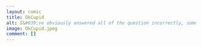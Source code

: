 ```yaml
---
layout: comic
title: OkCupid
alt: I&#039;ve obviously answered all of the question incorrectly, somehow
image: OkCupid.jpeg
comment: []
---
```

